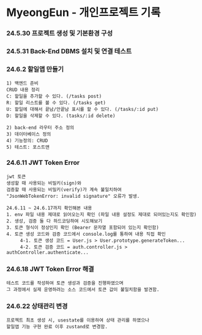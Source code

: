 # MyeongEun - 개인프로젝트 기록

### 24.5.30 프로젝트 생성 및 기본환경 구성

### 24.5.31 Back-End DBMS 설치 및 연결 테스트

### 24.6.2 할일앱 만들기
````
1) 백엔드 준비
CRUD 내용 정리
C: 할일을 추가할 수 있다. (/tasks post)
R: 할일 리스트를 볼 수 있다. (/tasks get)
U: 할일에 대해서 끝남/안끝남 표시를 할 수 있다. (/tasks/:id put)
D: 할일을 삭제할 수 있다. (tasks/:id delete)

2) back-end 라우터 주소 정의
3) 데이터베이스 정의
4) 기능정의: CRUD
5) 테스트: 포스트맨
````

### 24.6.11 JWT Token Error
````
jwt 토큰
생성할 때 사용되는 비밀키(sign)와
검증할 때 사용되는 비밀키(verify)가 계속 불일치하여
"JsonWebTokenError: invalid signature" 오류가 발생.

24.6.11 ~ 24.6.17까지 확인해본 내용
1. env 파일 내용 제대로 읽어오는지 확인 (파일 내용 설정도 제대로 되어있는지도 확인함)
2. 생성, 검증 둘 다 하드코딩하여 시도해보기
3. 토큰 형식이 정상인지 확인 (Bearer 문자열 포함되어 있는지 확인함)
4. 토큰 생성 코드와 검증 코드에서 console.log를 통하여 내용 직접 확인
     4-1. 토큰 생성 코드 = User.js > User.prototype.generateToken...
     4-2. 토큰 검증 코드 = auth.controller.js > authController.authenticate...
````

### 24.6.18 JWT Token Error 해결
````
테스트 코드를 작성하여 토큰 생성과 검증을 진행하였으며
그 과정에서 실제 운영하려는 소스 코드에서 토큰 값이 불일치함을 발견함. 
````

### 24.6.22 상태관리 변경
````
프로젝트 최초 생성 시, usestate를 이용하여 상태 관리를 하였으나
할일앱 기능 구현 완료 이후 zustand로 변경함.
````